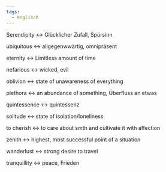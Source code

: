 ```yaml
---
tags:
  - englisch
---
```

Serendipity <-> Glücklicher Zufall, Spürsinn
<!--SR:!2024-07-09,4,272!2024-07-10,4,277-->

ubiquitous <-> allgegenwwärtig, omnipräsent
<!--SR:!2024-07-09,4,270!2024-07-10,4,277-->

eternity <-> Limitless amount of time
<!--SR:!2024-07-09,4,272!2024-07-10,4,277-->

nefarious <-> wicked, evil
<!--SR:!2024-07-09,4,272!2024-07-10,4,277-->

oblivion <-> state of unawareness of everything
<!--SR:!2024-07-09,3,252!2000-01-01,1,250-->

plethora <-> an abundance of something, Überfluss an etwas
<!--SR:!2024-07-10,4,277!2024-07-09,4,272-->

quintessence <-> quintessenz
<!--SR:!2024-07-09,4,272!2024-07-10,4,277-->

solitude <-> state of isolation/loneliness
<!--SR:!2024-07-09,4,270!2024-07-10,4,277-->

to cherish <-> to care about smth and cultivate it with affection
<!--SR:!2024-07-10,4,277!2024-07-08,3,250-->

zenith <-> highest, most successful point of a situation
<!--SR:!2000-01-01,1,250!2024-07-09,3,250-->

wanderlust <-> strong desire to travel
<!--SR:!2024-07-10,4,277!2024-07-09,4,272-->

tranquillity <-> peace, Frieden
<!--SR:!2024-07-08,3,252!2024-07-10,4,277-->

